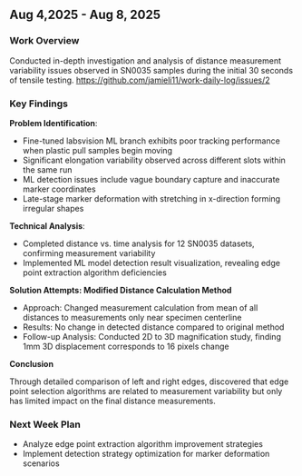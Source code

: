 ## Aug 4,2025 - Aug 8, 2025
### Work Overview
Conducted in-depth investigation and analysis of distance measurement variability issues observed in SN0035 samples during the initial 30 seconds of tensile testing.
https://github.com/jamieli11/work-daily-log/issues/2

### Key Findings
**Problem Identification**:
- Fine-tuned labsvision ML branch exhibits poor tracking performance when plastic pull samples begin moving
- Significant elongation variability observed across different slots within the same run
- ML detection issues include vague boundary capture and inaccurate marker coordinates
- Late-stage marker deformation with stretching in x-direction forming irregular shapes

**Technical Analysis**:
- Completed distance vs. time analysis for 12 SN0035 datasets, confirming measurement variability
- Implemented ML model detection result visualization, revealing edge point extraction algorithm deficiencies

**Solution Attempts: Modified Distance Calculation Method**
- Approach: Changed measurement calculation from mean of all distances to measurements only near specimen centerline
- Results: No change in detected distance compared to original method
- Follow-up Analysis: Conducted 2D to 3D magnification study, finding 1mm 3D displacement corresponds to 16 pixels change

**Conclusion**

Through detailed comparison of left and right edges, discovered that edge point selection algorithms are related to measurement variability but only has limited impact on the final distance measurements.

### Next Week Plan ###
- Analyze edge point extraction algorithm improvement strategies
- Implement detection strategy optimization for marker deformation scenarios
